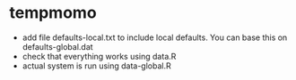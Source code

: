 # tempmomo

* add file defaults-local.txt to include local defaults. You can base this on defaults-global.dat
* check that everything works using data.R
* actual system is run using data-global.R
